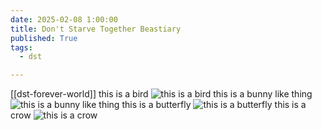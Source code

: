 ```yaml
---
date: 2025-02-08 1:00:00
title: Don't Starve Together Beastiary
published: True
tags:
  - dst

---
```


[[dst-forever-world]]
this is a bird
![this is a bird](/bird-dst.png)
this is a bunny like thing
![this is a bunny like thing](/bunny-thing-dst.png)
this is a butterfly
![this is a butterfly](/butterfly-dst.png)
this is a crow
![this is a crow](/crow-dst.png)